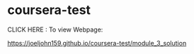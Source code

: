 # coursera-test
CLICK HERE : To view Webpage:

https://joeljohn159.github.io/coursera-test/module_3_solution
